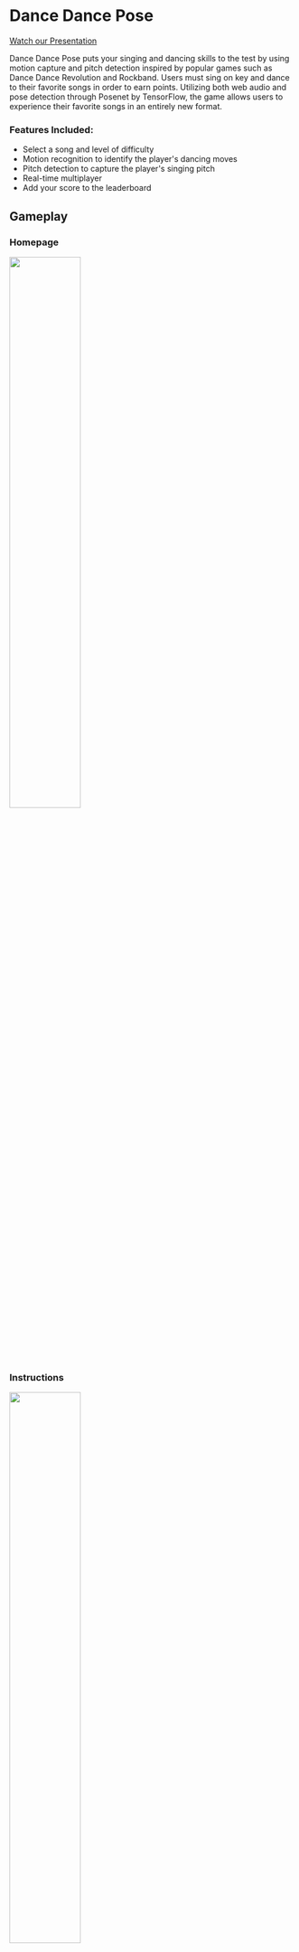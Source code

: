 # Dance Dance Pose

[Watch our Presentation](https://youtu.be/PJRBaXsnw8Y)

Dance Dance Pose puts your singing and dancing skills to the test by using motion capture and pitch detection inspired by popular games such as Dance Dance Revolution and Rockband. Users must sing on key and dance to their favorite songs in order to earn points. Utilizing both web audio and pose detection through Posenet by TensorFlow, the game allows users to experience their favorite songs in an entirely new format.

### Features Included:

* Select a song and level of difficulty
* Motion recognition to identify the player's dancing moves
* Pitch detection to capture the player's singing pitch
* Real-time multiplayer
* Add your score to the leaderboard

## Gameplay

### Homepage

<img src="https://imgur.com/YVkzyIi.gif" width="50%" height="50%">

### Instructions

<img src="https://imgur.com/GEwnkDO.gif" width="50%" height="50%">

### Songs

<img src="https://imgur.com/imiSaLP.gif" width="50%" height="50%">

### Dancing/Singing

<img src="https://i.imgur.com/BXonBOF.gif" width="50%" height="50%">

<img src="https://i.imgur.com/oWo8J3R.gif" width="50%" height="50%">

## Build

- TensorFlow's Posenet technology captures dancing motions of one or more players
- Pitch detection is captured using a web audio API called Web Audio DAW (WAD)
- User interfaces is built using React.js and Redux to store information in single source of truth
- Leaderboard information is stored in a backend database using PostgreSQL and Sequelize
- Heroku deployed the game and Travis CI's continuous integration updates our game throughout the building process

## Running Game Locally

To play this game, please follow these steps:

1.  Fork or clone this repository
2.  Run the following command `npm install npm run start-dev`

## Developers

Paola Neira, Jimmy Huang, Joe Costa, and Sean Ryan
